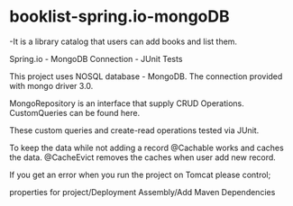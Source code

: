 # booklist-spring.io-mongoDB

-It is a library catalog that users can add books and list them.

 Spring.io - MongoDB Connection - JUnit Tests

This project uses NOSQL database - MongoDB. The connection provided with mongo driver 3.0.

MongoRepository is an interface that supply CRUD Operations. CustomQueries can be found here.

These custom queries and create-read operations tested via JUnit.

To keep the data while not adding a record @Cachable works and caches the data. 
@CacheEvict removes the caches when user add new record.


If you get an error when you run the project on Tomcat please control;

properties for project/Deployment Assembly/Add Maven Dependencies


